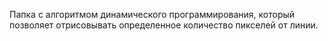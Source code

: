 Папка с алгоритмом динамического программирования, который позволяет отрисовывать определенное количество пикселей от линии.

